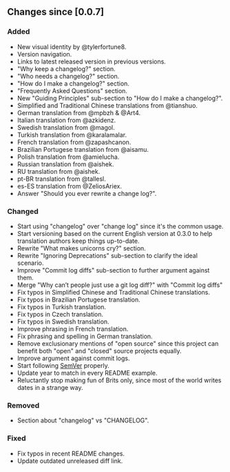 ## Changes since [0.0.7]

### Added
- New visual identity by @tylerfortune8.
- Version navigation.
- Links to latest released version in previous versions.
- "Why keep a changelog?" section.
- "Who needs a changelog?" section.
- "How do I make a changelog?" section.
- "Frequently Asked Questions" section.
- New "Guiding Principles" sub-section to "How do I make a changelog?".
- Simplified and Traditional Chinese translations from @tianshuo.
- German translation from @mpbzh & @Art4.
- Italian translation from @azkidenz.
- Swedish translation from @magol.
- Turkish translation from @karalamalar.
- French translation from @zapashcanon.
- Brazilian Portugese translation from @aisamu.
- Polish translation from @amielucha.
- Russian translation from @aishek.
- RU translation from @aishek.
- pt-BR translation from @tallesl.
- es-ES translation from @ZeliosAriex.
- Answer "Should you ever rewrite a change log?".

### Changed
- Start using "changelog" over "change log" since it's the common usage.
- Start versioning based on the current English version at 0.3.0 to help
translation authors keep things up-to-date.
- Rewrite "What makes unicorns cry?" section.
- Rewrite "Ignoring Deprecations" sub-section to clarify the ideal
  scenario.
- Improve "Commit log diffs" sub-section to further argument against
  them.
- Merge "Why can’t people just use a git log diff?" with "Commit log
  diffs"
- Fix typos in Simplified Chinese and Traditional Chinese translations.
- Fix typos in Brazilian Portugese translation.
- Fix typos in Turkish translation.
- Fix typos in Czech translation.
- Fix typos in Swedish translation.
- Improve phrasing in French translation.
- Fix phrasing and spelling in German translation.
- Remove exclusionary mentions of "open source" since this project can
benefit both "open" and "closed" source projects equally.
- Improve argument against commit logs.
- Start following [SemVer](http://semver.org) properly.
- Update year to match in every README example.
- Reluctantly stop making fun of Brits only, since most of the world
  writes dates in a strange way.

### Removed
- Section about "changelog" vs "CHANGELOG".

### Fixed
- Fix typos in recent README changes.
- Update outdated unreleased diff link.
